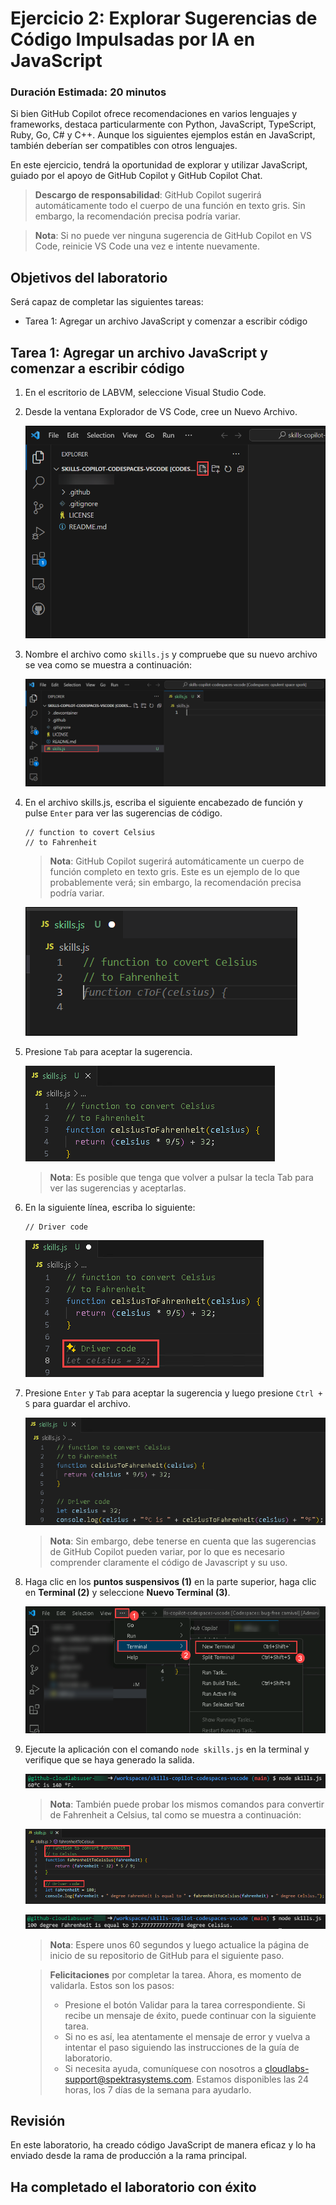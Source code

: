 # Ejercicio 2: Explorar Sugerencias de Código Impulsadas por IA en JavaScript

### Duración Estimada: 20 minutos

Si bien GitHub Copilot ofrece recomendaciones en varios lenguajes y frameworks, destaca particularmente con Python, JavaScript, TypeScript, Ruby, Go, C# y C++. Aunque los siguientes ejemplos están en JavaScript, también deberían ser compatibles con otros lenguajes.

En este ejercicio, tendrá la oportunidad de explorar y utilizar JavaScript, guiado por el apoyo de GitHub Copilot y GitHub Copilot Chat.

>**Descargo de responsabilidad**: GitHub Copilot sugerirá automáticamente todo el cuerpo de una función en texto gris. Sin embargo, la recomendación precisa podría variar.

>**Nota**: Si no puede ver ninguna sugerencia de GitHub Copilot en VS Code, reinicie VS Code una vez e intente nuevamente.

## Objetivos del laboratorio

Será capaz de completar las siguientes tareas:

- Tarea 1: Agregar un archivo JavaScript y comenzar a escribir código

## Tarea 1: Agregar un archivo JavaScript y comenzar a escribir código

1. En el escritorio de LABVM, seleccione Visual Studio Code.

1. Desde la ventana Explorador de VS Code, cree un Nuevo Archivo.

   ![](../media/create-newfile.png)

2. Nombre el archivo como `skills.js` y compruebe que su nuevo archivo se vea como se muestra a continuación:

   ![](../media/name-skills.png)

3. En el archivo skills.js, escriba el siguiente encabezado de función y pulse `Enter` para ver las sugerencias de código.

   ```
   // function to covert Celsius
   // to Fahrenheit
   ```
   
   > **Nota**: GitHub Copilot sugerirá automáticamente un cuerpo de función completo en texto gris. Este es un ejemplo de lo que probablemente verá; sin embargo, la recomendación precisa podría variar.

   ![](../media/skillsjs1-0303.png)

4. Presione `Tab` para aceptar la sugerencia.

   ![](../media/py61.png)

     > **Nota**: Es posible que tenga que volver a pulsar la tecla Tab para ver las sugerencias y aceptarlas.

1. En la siguiente línea, escriba lo siguiente:

   ```
   // Driver code
   ```
   ![](../media/py62.png)

1. Presione `Enter` y `Tab` para aceptar la sugerencia y luego presione `Ctrl + S` para guardar el archivo.

      ![](../media/py63.png)

     > **Nota**: Sin embargo, debe tenerse en cuenta que las sugerencias de GitHub Copilot pueden variar, por lo que es necesario comprender claramente el código de Javascript y su uso.

1. Haga clic en los **puntos suspensivos (1)** en la parte superior, haga clic en **Terminal (2)** y seleccione **Nuevo Terminal (3)**.

   ![](../media/openterminal.png)     
   
1. Ejecute la aplicación con el comando `node skills.js` en la terminal y verifique que se haya generado la salida.

   ![](../media/py28.png)

    >**Nota**: También puede probar los mismos comandos para convertir de Fahrenheit a Celsius, tal como se muestra a continuación:

     ![](../media/py24.png)

     ![](../media/py26.png)

   >**Nota**: Espere unos 60 segundos y luego actualice la página de inicio de su repositorio de GitHub para el siguiente paso.

   > **Felicitaciones** por completar la tarea. Ahora, es momento de validarla. Estos son los pasos:
   > - Presione el botón Validar para la tarea correspondiente. Si recibe un mensaje de éxito, puede continuar con la siguiente tarea.
   > - Si no es así, lea atentamente el mensaje de error y vuelva a intentar el paso siguiendo las instrucciones de la guía de laboratorio.
   > - Si necesita ayuda, comuníquese con nosotros a cloudlabs-support@spektrasystems.com. Estamos disponibles las 24 horas, los 7 días de la semana para ayudarlo.

   <validation step="6792c557-2d4b-43ce-a904-427d7a72f16d" />
    
## Revisión

En este laboratorio, ha creado código JavaScript de manera eficaz y lo ha enviado desde la rama de producción a la rama principal.

## Ha completado el laboratorio con éxito
